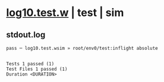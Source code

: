 # [log10.test.w](../../../../../../examples/tests/sdk_tests/math/log10.test.w) | test | sim

## stdout.log
```log
pass ─ log10.test.wsim » root/env0/test:inflight absolute
 
 
Tests 1 passed (1)
Test Files 1 passed (1)
Duration <DURATION>
```

